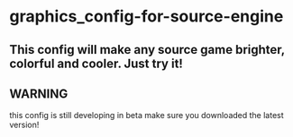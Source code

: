 # graphics_config-for-source-engine
This config will make any source game brighter, colorful and cooler. Just try it!
----------------
WARNING
----------------
this config is still developing in beta
make sure you downloaded the latest version!
